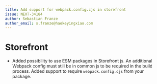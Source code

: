 ```yaml
---
title: Add support for webpack.config.cjs in storefront
issue: NEXT-34184
author: Sebastian Franze
author_email: s.franze@haokeyingxiao.com
---
```

# Storefront
* Added possibility to use ESM packages in Storefront js. An additional Webpack config must still be in common js to be required in the build process. Added support to require `webpack.config.cjs` from your package. 
